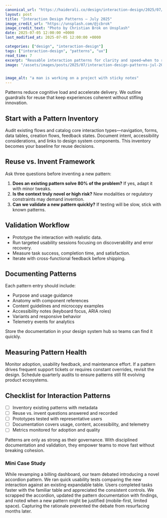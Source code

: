 ```yaml
---
canonical_url: "https://haiderali.co/design/interaction-design/2025/07/05/interaction-design-patterns-jul-2025/"
layout: post
title: "Interaction Design Patterns — July 2025"
image_credit_url: "https://unsplash.com/@jcbrok"
image_credit_text: "Photo by Christian Brok on Unsplash"
date: 2025-07-05 12:00:00 +0000
last_modified_at: 2025-07-05 12:00:00 +0000

categories: ["design", "interaction-design"]
tags: ["interaction-design", "patterns", "ux"]
read_time: 7
excerpt: "Reusable interaction patterns for clarity and speed—when to reuse, when to invent, and how to validate."
image: "/assets/images/posts/2025/07/interaction-design-patterns-jul-2025.jpg"


image_alt: "a man is working on a project with sticky notes"
---
```


Patterns reduce cognitive load and accelerate delivery. We outline guardrails for reuse that keep experiences coherent without stifling innovation.

## Start with a Pattern Inventory

Audit existing flows and catalog core interaction types—navigation, forms, data tables, creation flows, feedback states. Document intent, accessibility considerations, and links to design system components. This inventory becomes your baseline for reuse decisions.

## Reuse vs. Invent Framework

Ask three questions before inventing a new pattern:

1. **Does an existing pattern solve 80% of the problem?** If yes, adapt it with minor tweaks.
2. **Is the context truly novel or high risk?** New modalities or regulatory constraints may demand invention.
3. **Can we validate a new pattern quickly?** If testing will be slow, stick with known patterns.

## Validation Workflow

- Prototype the interaction with realistic data.
- Run targeted usability sessions focusing on discoverability and error recovery.
- Measure task success, completion time, and satisfaction.
- Iterate with cross-functional feedback before shipping.

## Documenting Patterns

Each pattern entry should include:

- Purpose and usage guidance
- Anatomy with component references
- Content guidelines and microcopy examples
- Accessibility notes (keyboard focus, ARIA roles)
- Variants and responsive behavior
- Telemetry events for analytics

Store the documentation in your design system hub so teams can find it quickly.

## Measuring Pattern Health

Monitor adoption, usability feedback, and maintenance effort. If a pattern drives frequent support tickets or requires constant overrides, revisit the design. Schedule quarterly audits to ensure patterns still fit evolving product ecosystems.

## Checklist for Interaction Patterns

- [ ] Inventory existing patterns with metadata
- [ ] Reuse vs. invent questions answered and recorded
- [ ] Prototypes tested with representative users
- [ ] Documentation covers usage, content, accessibility, and telemetry
- [ ] Metrics monitored for adoption and quality

Patterns are only as strong as their governance. With disciplined documentation and validation, they empower teams to move fast without breaking cohesion.

### Mini Case Study

While revamping a billing dashboard, our team debated introducing a novel accordion pattern. We ran quick usability tests comparing the new interaction against an existing expandable table. Users completed tasks faster with the familiar table and appreciated the consistent controls. We scrapped the accordion, updated the pattern documentation with findings, and noted when a new pattern might be justified (mobile-first, limited space). Capturing the rationale prevented the debate from resurfacing months later.
